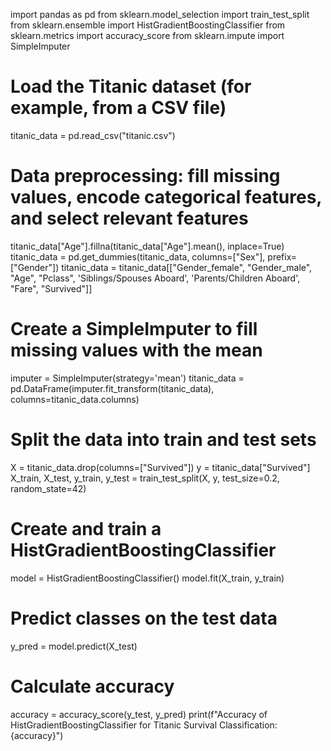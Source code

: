 import pandas as pd
from sklearn.model_selection import train_test_split
from sklearn.ensemble import HistGradientBoostingClassifier
from sklearn.metrics import accuracy_score
from sklearn.impute import SimpleImputer

# Load the Titanic dataset (for example, from a CSV file)
titanic_data = pd.read_csv("titanic.csv")

# Data preprocessing: fill missing values, encode categorical features, and select relevant features
titanic_data["Age"].fillna(titanic_data["Age"].mean(), inplace=True)
titanic_data = pd.get_dummies(titanic_data, columns=["Sex"], prefix=["Gender"])
titanic_data = titanic_data[["Gender_female", "Gender_male", "Age", "Pclass", 'Siblings/Spouses Aboard', 'Parents/Children Aboard', "Fare", "Survived"]]

# Create a SimpleImputer to fill missing values with the mean
imputer = SimpleImputer(strategy='mean')
titanic_data = pd.DataFrame(imputer.fit_transform(titanic_data), columns=titanic_data.columns)

# Split the data into train and test sets
X = titanic_data.drop(columns=["Survived"])
y = titanic_data["Survived"]
X_train, X_test, y_train, y_test = train_test_split(X, y, test_size=0.2, random_state=42)

# Create and train a HistGradientBoostingClassifier
model = HistGradientBoostingClassifier()
model.fit(X_train, y_train)

# Predict classes on the test data
y_pred = model.predict(X_test)

# Calculate accuracy
accuracy = accuracy_score(y_test, y_pred)
print(f"Accuracy of HistGradientBoostingClassifier for Titanic Survival Classification: {accuracy}")
